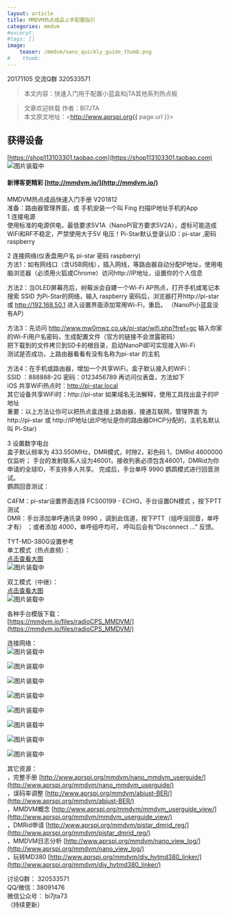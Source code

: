 ```yaml
---
layout: article
title: MMDVM热点成品上手配置指引
categories: mmdvm
#excerpt:
#tags: []
image:
    teaser: /mmdvm/nano_quickly_guide_thumb.png
#    thumb:
---
```


20171105 交流Q群 320533571     

> 本文内容：快速入门用于配置小蓝盒和jTA其他系列热点板

> 文章欢迎转载
> 作者：BI7JTA  
> 本文原文地址：<http://www.aprspi.org{{ page.url }}>   

## 获得设备     
[https://shop113103301.taobao.com](https://shop113103301.taobao.com)  
![图片装载中](/images/mmdvm/nano_userguide_taobao.png)      

#### 新博客更精彩 [http://mmdvm.io/](http://mmdvm.io/)   

MMDVM热点成品快速入门手册 V201812  
准备：路由器管理界面，或 手机安装一个叫 Fing 扫描IP地址手机的App  
1 连接电源    
使用标准的电源供电，最低要求5V1A（NanoPi官方要求5V2A），虚标可能造成WiFi和RF不稳定，严禁使用大于5V 电压！Pi-Star默认登录认ID：pi-star ,密码 raspberry  
  
2 连接网络(仪表盘用户名 pi-star 密码 raspberry)   
方法1：如有网线口（含USB网线），插入网线，等路由器自动分配IP地址，使用电脑浏览器（必须用火狐或Chrome）访问http://IP地址，设置你的个人信息  
  
方法2：当OLED屏幕亮后，树莓派会自建一个Wi-Fi AP热点，打开手机或笔记本搜索 SSID 为Pi-Star的网络，输入 raspberry 密码后，浏览器打开http://pi-star 或 http://192.168.50.1  进入设置界面添加常用Wi-Fi，重启。  （NanoPi小蓝盒没有AP）

方法3：先访问 http://www.mw0mwz.co.uk/pi-star/wifi.php?fref=gc 输入你家的Wi-Fi用户名密码，生成配置文件（官方的链接不会泄露密码）  
把下载到的文件拷贝到SD卡的根目录，启动NanoPi即可实现接入Wi-Fi  
测试是否成功，上路由器看看有没有名称为pi-star 的主机  
  
方法4：在手机或路由器，增加一个共享WiFi，盒子默认接入的WiFi：   
SSID ：888888-2G 密码：0123456789 再访问仪表盘，方法如下   
iOS 共享WiFi热点时：http://pi-star.local  
其它设备共享WiFi时：http://pi-star 如果域名无法解释，使用工具找出盒子的IP地址  
重要：以上方法让你可以把热点盒连接上路由器，接通互联网，管理界面 为http://pi-star 或 http://IP地址(此IP地址是你的路由器DHCP分配的，主机名默认叫 Pi-Star)  
  
3 设置数字电台  
盒子默认频率为 433.550MHz，DMR模式，时隙2，彩色码 1，DMRid 4600000仅监听； 手台的发射联系人设为46001，接收列表必须包含46001，DMRid为你申请的全球ID，不支持多人共享。 完成后，手台单呼 9990 鹦鹉模式进行回音测试。   
鹦鹉回音测试：   
  
C4FM：pi-star设置界面选择 FCS00199 - ECHO，手台设置DN模式 ，按下PTT测试   
DMR：手台添加单呼通讯录 9990 ，调到此信道，按下PTT（组呼没回音，单呼才有） ；或者添加 4000，单呼组呼均可，  呼叫后会有“Disconnect …” 反馈。   
 
TYT-MD-380G设置参考  
单工模式（热点直频）：  
[点击查看大图](http://www.aprspi.org/images/mmdvm/DMR_Radio_Setting_Simplex.jpg)     
![图片装载中](/images/mmdvm/DMR_Radio_Setting_Simplex.jpg)

双工模式（中继）：   
[点击查看大图](http://www.aprspi.org/images/mmdvm/DMR_Radio_Setting_Duplex.jpg)   
![图片装载中](/images/mmdvm/DMR_Radio_Setting_Duplex.jpg)   

各种手台模版下载：  
[https://mmdvm.io/files/radioCPS_MMDVM/](https://mmdvm.io/files/radioCPS_MMDVM/)  
  
连接网络：  
![图片装载中](/images/mmdvm/WiFi-AP-1.png)   

![图片装载中](/images/mmdvm/WiFi-AP-2.png)   

![图片装载中](/images/mmdvm/WiFi-AP-3.png)   

![图片装载中](/images/mmdvm/WiFi-AP-4.png)   

![图片装载中](/images/mmdvm/WiFi-AP-5.png)   

![图片装载中](/images/mmdvm/WiFi-AP-6.png)   

![图片装载中](/images/mmdvm/WiFi-AP-7.png)   

![图片装载中](/images/mmdvm/WiFi-AP-8.png)   

  其它资源：  ，完整手册 [http://www.aprspi.org/mmdvm/nano_mmdvm_userguide/](http://www.aprspi.org/mmdvm/nano_mmdvm_userguide/)    
，误码率调整 [http://www.aprspi.org/mmdvm/abjust-BER/](http://www.aprspi.org/mmdvm/abjust-BER/)    
，MMDVM概念 [http://www.aprspi.org/mmdvm/mmdvm_userguide_view/](http://www.aprspi.org/mmdvm/mmdvm_userguide_view/)  
，DMRid申请 [http://www.aprspi.org/mmdvm/pistar_dmrid_reg/](http://www.aprspi.org/mmdvm/pistar_dmrid_reg/)  
，MMDVM日志分析 [http://www.aprspi.org/mmdvm/nano_view_log/](http://www.aprspi.org/mmdvm/nano_view_log/)  
，玩转MD380 [http://www.aprspi.org/mmdvm/diy_hytmd380_linker/](http://www.aprspi.org/mmdvm/diy_hytmd380_linker/)  

讨论Q群： 320533571   
QQ/微信：38091476  
微信公众号： bi7jta73  
（持续更新）







